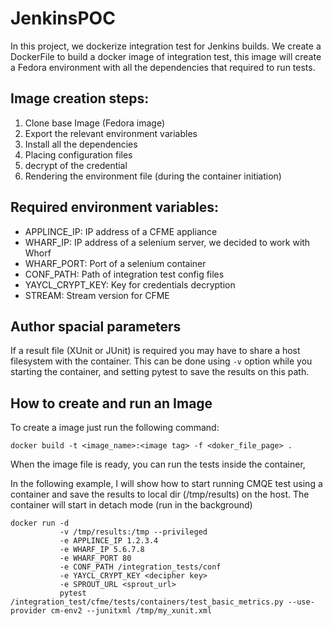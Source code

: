 # JenkinsPOC

In this project, we dockerize integration test for Jenkins builds.
We create a DockerFile to build a docker image of integration test, this image will create a Fedora environment with all the dependencies that required to run tests.

## Image creation steps:
1. Clone base Image (Fedora image)
1. Export the relevant environment variables
1. Install all the dependencies
1. Placing configuration files
1. decrypt of the credential
1. Rendering the environment file (during the container initiation)

## Required environment variables:
* APPLINCE_IP: IP address of a CFME appliance
* WHARF_IP: IP address of a selenium server, we decided to work with Whorf
* WHARF_PORT: Port of a selenium container
* CONF_PATH: Path of integration test config files
* YAYCL_CRYPT_KEY: Key for credentials decryption
* STREAM: Stream version for CFME

## Author spacial parameters
If a result file (XUnit or JUnit) is required you may have to share a host filesystem with the container.
This can be done using `-v` option while you starting the container, and setting pytest to save the results on this path.

## How to create and run an Image
To create a image just run the following command:
```{bash}
docker build -t <image_name>:<image tag> -f <doker_file_page> .
```

When the image file is ready, you can run the tests inside the container,

In the following example, I will show how to start running CMQE test using a container and save the results to local dir (/tmp/results) on the host.
The container will start in detach mode (run in the background)

```{bash}
docker run -d
           -v /tmp/results:/tmp --privileged
           -e APPLINCE_IP 1.2.3.4
           -e WHARF_IP 5.6.7.8
           -e WHARF_PORT 80
           -e CONF_PATH /integration_tests/conf
           -e YAYCL_CRYPT_KEY <decipher key> 
           -e SPROUT_URL <sprout_url>
           pytest /integration_test/cfme/tests/containers/test_basic_metrics.py --use-provider cm-env2 --junitxml /tmp/my_xunit.xml
